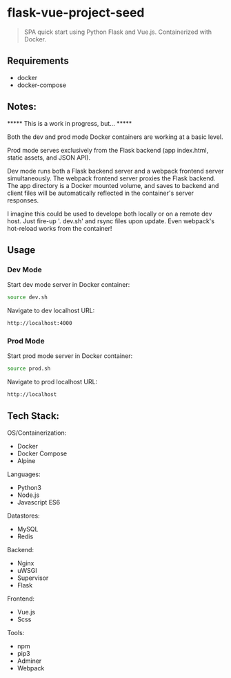 

# flask-vue-project-seed

> SPA quick start using Python Flask and Vue.js. Containerized with Docker.


## Requirements

- docker
- docker-compose


## Notes:

***** This is a work in progress, but... *****

Both the dev and prod mode Docker containers are working at a basic level.

Prod mode serves exclusively from the Flask backend (app index.html, static
assets, and JSON API).

Dev mode runs both a Flask backend server and a webpack frontend server
simultaneously. The webpack frontend server proxies the Flask backend. The app
directory is a Docker mounted volume, and saves to backend and client files will
be automatically reflected in the container's server responses.

I imagine this could be used to develope both locally or on a remote dev host.
Just fire-up '. dev.sh' and rsync files upon update. Even webpack's hot-reload
works from the container!


## Usage

### Dev Mode

Start dev mode server in Docker container:
```sh
source dev.sh
```

Navigate to dev localhost URL:
```sh
http://localhost:4000
```

### Prod Mode

Start prod mode server in Docker container:
```sh
source prod.sh
```

Navigate to prod localhost URL:
```sh
http://localhost
```


## Tech Stack:

OS/Containerization:
- Docker
- Docker Compose
- Alpine

Languages:
- Python3
- Node.js
- Javascript ES6

Datastores:
- MySQL
- Redis

Backend:
- Nginx
- uWSGI
- Supervisor
- Flask

Frontend:
- Vue.js
- Scss

Tools:
- npm
- pip3
- Adminer
- Webpack

